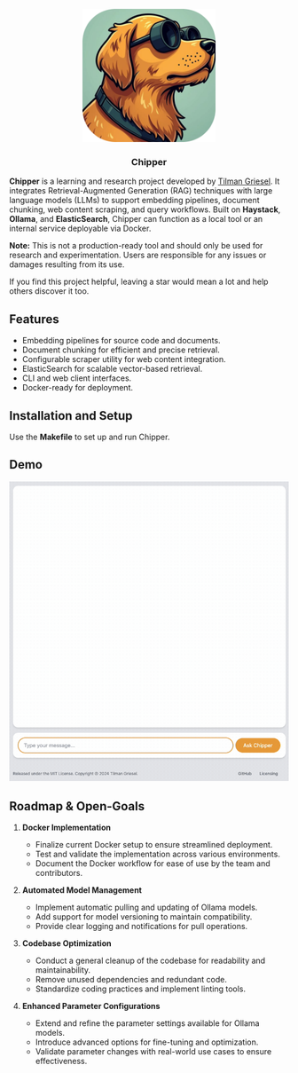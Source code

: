 <p align="center"><img src="https://raw.githubusercontent.com/TilmanGriesel/chipper/a233cd228671c8e7fe8fe5df028601c9e3cc95fd/docs/public/assets/chipper_logo.png" width="240" alt="Logo Chipper RAG Util"/></p>
<h3 align="center">Chipper</h3>

**Chipper** is a learning and research project developed by [Tilman Griesel](https://linktr.ee/griesel). It integrates Retrieval-Augmented Generation (RAG) techniques with large language models (LLMs) to support embedding pipelines, document chunking, web content scraping, and query workflows. Built on **Haystack**, **Ollama**, and **ElasticSearch**, Chipper can function as a local tool or an internal service deployable via Docker.

**Note:** This is not a production-ready tool and should only be used for research and experimentation. Users are responsible for any issues or damages resulting from its use.

If you find this project helpful, leaving a star would mean a lot and help others discover it too.

## Features

- Embedding pipelines for source code and documents.
- Document chunking for efficient and precise retrieval.
- Configurable scraper utility for web content integration.
- ElasticSearch for scalable vector-based retrieval.
- CLI and web client interfaces.
- Docker-ready for deployment.

## Installation and Setup

Use the **Makefile** to set up and run Chipper.

## Demo

<p align="center"><img src="https://raw.githubusercontent.com/TilmanGriesel/chipper/refs/heads/main/docs/public/assets/demo_01.gif"alt="Chipper RAG Util Demo"/></p>

## Roadmap & Open-Goals

1. **Docker Implementation**

   - Finalize current Docker setup to ensure streamlined deployment.
   - Test and validate the implementation across various environments.
   - Document the Docker workflow for ease of use by the team and contributors.

2. **Automated Model Management**

   - Implement automatic pulling and updating of Ollama models.
   - Add support for model versioning to maintain compatibility.
   - Provide clear logging and notifications for pull operations.

3. **Codebase Optimization**

   - Conduct a general cleanup of the codebase for readability and maintainability.
   - Remove unused dependencies and redundant code.
   - Standardize coding practices and implement linting tools.

4. **Enhanced Parameter Configurations**
   - Extend and refine the parameter settings available for Ollama models.
   - Introduce advanced options for fine-tuning and optimization.
   - Validate parameter changes with real-world use cases to ensure effectiveness.
